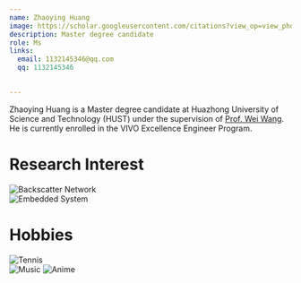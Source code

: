```yaml
---
name: Zhaoying Huang
image: https://scholar.googleusercontent.com/citations?view_op=view_photo&user=5XROK7EAAAAJ&citpid=2
description: Master degree candidate
role: Ms
links:
  email: 1132145346@qq.com
  qq: 1132145346

  
---
```


Zhaoying Huang is a Master degree candidate at Huazhong University of Science and Technology (HUST) under the supervision of [Prof. Wei Wang](https://eic.hust.edu.cn/professor/wangwei/index.html). He is currently enrolled in the VIVO Excellence Engineer Program.

Research Interest
======
![Backscatter Network](https://iot-book.github.io/8_Backscatter%E9%80%9A%E4%BF%A1/S1_Backscatter%E5%9F%BA%E7%A1%80%E5%8E%9F%E7%90%86/fig/RFID.png)  
![Embedded System](https://pic4.zhimg.com/v2-30735a5f269462cd71e5c2806789f947_r.jpg)

Hobbies
======
![Tennis](https://ts1.cn.mm.bing.net/th/id/R-C.fca663e090cd4f8e0c5a5bae1935111c?rik=gzfV%2fjcVor7nAQ&riu=http%3a%2f%2fn.sinaimg.cn%2fsinakd20220917s%2f303%2fw1623h1080%2f20220917%2f38bb-74a63b1e348c0768fa474c3b39a5b6bc.jpg&ehk=bIwax6SYFxdk40YlFgKsrLhZ5Sl2Yus2mbZfkuM8FLY%3d&risl=&pid=ImgRaw&r=0)  
![Music](https://picx.zhimg.com/80/v2-0ea1f9323e95fcdd897ab7afd8241be2_1440w.webp?source=2c26e567)
![Anime](https://pic1.zhimg.com/80/v2-c10d854dde5b9c05208c2d7f173be57d_1440w.webp?source=2c26e567)